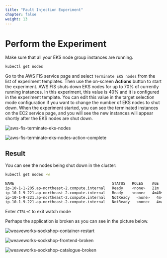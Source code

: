```yaml
---
title: "Fault Injection Experiment"
chapter: false
weight: 13
---
```


# Perform the Experiment

Make sure that all your EKS node group instances are running. 
```sh
kubectl get nodes
```

Go to the AWS FIS service page and select `Terminate EKS nodes` from the list of experiment templates. Then use the on-screen **Actions** button to start the experiment. AWS FIS shuts down EKS nodes for up to 70% of currently running instances. In this experiment, this value is 40% and it is configured in the experiment template. You can edit this value in the target selection mode configuration if you want to change the number of EKS nodes to shut down. When the experiment started, you can see the terminated instances on the EC2 service page, and you will see the new instances will appear shortly after the EKS nodes are shut down.

![aws-fis-terminate-eks-nodes](/images/30_eks/aws-fis-terminate-eks-nodes.png)

![aws-fis-terminate-eks-nodes-action-complete](/images/30_eks/aws-fis-terminate-eks-nodes-action-complete.png)

## Result

You can see the nodes being shut down in the cluster:
```sh
kubectl get nodes -w
```
```sh
NAME                                            STATUS   ROLES    AGE     VERSION
ip-10-1-1-205.ap-northeast-2.compute.internal   Ready    <none>   21m     v1.20.4-eks-6b7464
ip-10-1-9-221.ap-northeast-2.compute.internal   Ready    <none>   4m40s   v1.20.4-eks-6b7464
ip-10-1-9-221.ap-northeast-2.compute.internal   NotReady   <none>   4m40s   v1.20.4-eks-6b7464
ip-10-1-9-221.ap-northeast-2.compute.internal   NotReady   <none>   4m40s   v1.20.4-eks-6b7464
```
Enter `CTRL+C` to exit watch mode

Perhaps the application is broken as you can see in the picture below.

![weaveworks-sockshop-container-restart](/images/30_eks/weaveworks-sockshop-container-restart.png)

![weaveworks-sockshop-frontend-broken](/images/30_eks/weaveworks-sockshop-frontend-broken.png)

![weaveworks-sockshop-catalogue-broken](/images/30_eks/weaveworks-sockshop-catalogue-broken.png)
